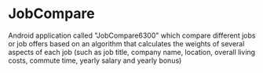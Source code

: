 # JobCompare
Android application called "JobCompare6300" which compare different jobs or job offers based on an algorithm that calculates the weights of several aspects of each job (such as job title, company name, location, overall living costs, commute time, yearly salary and yearly bonus)
